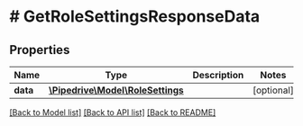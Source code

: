 # # GetRoleSettingsResponseData

## Properties

Name | Type | Description | Notes
------------ | ------------- | ------------- | -------------
**data** | [**\Pipedrive\Model\RoleSettings**](RoleSettings.md) |  | [optional]

[[Back to Model list]](../../README.md#models) [[Back to API list]](../../README.md#endpoints) [[Back to README]](../../README.md)
